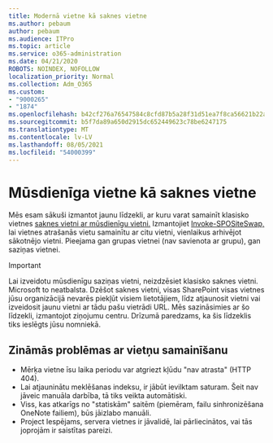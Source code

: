 ```yaml
---
title: Modernā vietne kā saknes vietne
ms.author: pebaum
author: pebaum
ms.audience: ITPro
ms.topic: article
ms.service: o365-administration
ms.date: 04/21/2020
ROBOTS: NOINDEX, NOFOLLOW
localization_priority: Normal
ms.collection: Adm_O365
ms.custom:
- "9000265"
- "1874"
ms.openlocfilehash: b42cf276a76547584c8cfd87b5a28f31d51ea7f8ca56621b22aeef01e4613ce6
ms.sourcegitcommit: b5f7da89a650d2915dc652449623c78be6247175
ms.translationtype: MT
ms.contentlocale: lv-LV
ms.lasthandoff: 08/05/2021
ms.locfileid: "54000399"
---
```

# <a name="modern-site-as-root-site"></a>Mūsdienīga vietne kā saknes vietne

Mēs esam sākuši izmantot jaunu līdzekli, ar kuru varat samainīt klasisko vietnes [saknes vietni ar mūsdienīgu vietni.](https://docs.microsoft.com/sharepoint/modern-root-site) Izmantojiet [Invoke-SPOSiteSwap,](https://docs.microsoft.com/powershell/module/sharepoint-online/invoke-spositeswap?view=sharepoint-ps) lai vietnes atrašanās vietu samainītu ar citu vietni, vienlaikus arhivējot sākotnējo vietni. Pieejama gan grupas vietnei (nav savienota ar grupu), gan saziņas vietnei.

>[!Important]
> Lai izveidotu mūsdienīgu saziņas vietni, neizdzēsiet klasisko saknes vietni. Microsoft to neatbalsta. Dzēšot saknes vietni, visas SharePoint visas vietnes jūsu organizācijā nevarēs piekļūt visiem lietotājiem, līdz atjaunosit vietni vai izveidosit jaunu vietni ar tādu pašu vietrādi URL. Mēs sazināsimies ar šo līdzekli, izmantojot ziņojumu centru. Drīzumā paredzams, ka šis līdzeklis tiks ieslēgts jūsu nomniekā.

## <a name="known-issues-with-swapping-sites"></a>Zināmās problēmas ar vietņu samainīšanu
- Mērķa vietne īsu laika periodu var atgriezt kļūdu "nav atrasta" (HTTP 404).
- Lai atjauninātu meklēšanas indeksu, ir jābūt ievilktam saturam. Šeit nav jāveic manuāla darbība, tā tiks veikta automātiski.
- Viss, kas atkarīgs no "statiskām" saitēm (piemēram, failu sinhronizēšana OneNote failiem), būs jāizlabo manuāli.
- Project Iespējams, servera vietnes ir jāvalidē, lai pārliecinātos, vai tās joprojām ir saistītas pareizi. 
